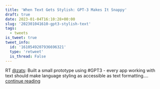 ```yaml
---
title: 'When Text Gets Stylish: GPT-3 Makes It Snappy'
draft: true
date: 2023-01-04T16:10:28+00:00
slug: '202301041610-gpt3-stylish-text'
tags:
  - tweets
is_tweet: true
tweet_info:
  id: '1610549207936696321'
  type: 'retweet'
  is_thread: False
---
```




RT [@zats](https://x.com/zats): Built a small prototype using #GPT3 - every app working with text should make language styling as accessible as text formatting.… [continue reading](https://x.com/sytelus/status/1610549207936696321)
